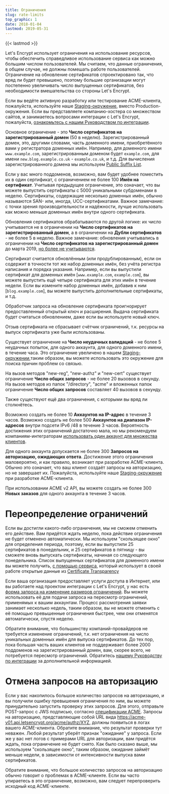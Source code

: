 ```yaml
---
title: Ограничения
slug: rate-limits
top_graphic: 1
date: 2018-01-04
lastmod: 2019-05-31
---
```


{{< lastmod >}}

Let's Encrypt использует ограничения на использование ресурсов, чтобы обеспечить справедливое использование сервиса как можно большим числом пользователей. Мы считаем, что данные ограничения, в общем случае, не должны помешать работе пользователей. Ограничение на обновление сертификатов спроектировано так, что вряд ли будет превышено, поэтому большие организации могут постепенно увеличивать число выпущенных сертификатов, без необходимости вмешательства со стороны Let's Encrypt.

Если вы ведёте активную разработку или тестирование ACME-клиента, пожалуйста, используйте наше [Staging-окружение](/docs/staging-environment/), вместо Production-окружения. Если вы представляете компанию-хостера со множеством сайтов, и занимаетесь вопросами интеграции с Let's Encrypt, пожалуйста, [ознакомьтесь с нашим Руководством по интеграции](/docs/integration-guide).

Основное ограничение - это <a name="certificates-per-registered-domain"></a>**Число сертификатов на зарегистрированный домен** (50 в неделю). Зарегистрированный домен, это, другими словами, часть доменного имени, приобретённого вами у регистратора доменных имён. Например, для доменного имени `www.example.com`, зарегистрированным доменом будет `example.com`, для имени `new.blog.example.co.uk` - `example.co.uk`, и т.д. Для вычисления зарегистрированного домена мы используем [Public Suffix List](https://publicsuffix.org).

Если у вас много поддоменов, возможно, вам будет удобнее поместить их в один сертификат, с ограничением не более 100 <a name="names-per-certificate"></a>**Имён на сертификат**. Учитывая предыдущее ограничение, это означает, что вы можете выпустить сертификаты с 5000 уникальными субдоменами в неделю. Сертификаты, содержащие несколько доменных имён, обычно называются SAN- или, иногда, UCC-сертификатами. Важное замечание: с точки зрения производительности и надёжности, лучше использовать как можно меньше доменных имён внутри одного сертификата.

Обновления сертификатов обрабатываются по другой логике: их число учитывается не в ограничении на **Число сертификатов на зарегистрированный домен**, а в ограничении на **Дубли сертификатов** - не более 5 в неделю. Важное замечание: обновления учитывались в ограничении на **Число сертификатов на зарегистрированный домен** до марта 2019, [но более не учитываются](https://community.letsencrypt.org/t/rate-limits-fixing-certs-per-name-rate-limit-order-of-operations-gotcha/88189).

Сертификат считается обновлённым (или продублированным), если он содержит в точности тот же набор доменных имён, без учёта регистра написания и порядка указания. Например, если вы выпустили сертификат для доменных имён [`www.example.com`, `example.com`], вы можете выпустить ещё четыре сертификата для этих имён в течение недели. Если вы измените набор доменных имён, добавив к ним [`blog.example.com`], вы можете выпустить дополнительные сертификаты, и т.д.

Обработчик запроса на обновление сертификата проигнорирует предоставленный открытый ключ и расширения. Выдача сертификата будет считаться обновлением, даже если вы используете новый ключ.

Отзыв сертификата не сбрасывает счётчик ограничений, т.к. ресурсы на выпуск сертификата уже были использованы.

Существует ограничение на <a name="failed-validations"></a>**Число неудачных валидаций** - не более 5 неудачных попыток, для одного аккаунта, для одного доменного имени, в течение часа. Это ограничение увеличено в нашем [Staging-окружении](/docs/staging-environment/),таким образом, вы можете использовать это окружение для поиска причин проблем со связью.

На вызов методов "new-reg", "new-authz" и "new-cert" существует ограничение <a name="overall-requests"></a>**Число общих запросов** - не более 20 вызовов в секунду. На вызов методов из папок "/directory", "acme" и вложенных папок ограничение **Число общих запросов** составляет 40 вызовов в секунду.

Также существуют ещё два ограничения, с которыми вы вряд ли столкнётесь.

Возможно создать не более 10 <a name="accounts-per-ip-address"></a>**Аккаунтов на IP-адрес** в течение 3 часов. Возможно создать не более 500 **Аккаунтов на диапазон IP-адресов** внутри подсети IPv6 /48 в течение 3 часов. Вероятность достижения этих ограничений достаточно мала, но мы рекомендуем компаниям-интеграторам [использовать один аккаунт для множества клиентов](/docs/integration-guide).

Для одного аккаунта допускается не более 300 <a name="pending-authorizations"></a>**Запросов на авторизацию, ожидающих ответа**. Достижение этого ограничения маловероятно, и как правило, возникает при разработке ACME-клиента. Обычно это означает, что ваш клиент создаёт запросы на авторизацию, но не завершает их. Пожалуйста, используйте наше [Staging-окружение](/docs/staging-environment/) при разработке ACME-клиента.

При использовании ACME v2 API, вы можете создать не более 300 <a name="new-orders"></a>**Новых заказов** для одного аккаунта в течение 3 часов.

# <a name="overrides"></a>Переопределение ограничений

Если вы достигли какого-либо ограничения, мы не сможем отменить его действие. Вам придётся ждать неделю, пока действие ограничения не будет отменено автоматически. Мы используем "скользящее окно" для определения периода, поэтому, если вы выпустили 25 сертификатов в понедельник, и 25 сертификатов в пятницу - вы сможете вновь выпускать сертификаты, начиная со следующего понедельника. Список выпущенных сертификатов для доменного имени вы можете получить, [с помощью сервиса](https://crt.sh), который использует в своей работе открытые данные из [Certificate Transparency](https://www.certificate-transparency.org)

Если ваша организация предоставляет услуги доступа в Интернет, или вы работаете над проектом интеграции с Let's Encrypt, у нас есть [форма запроса на изменение размеров ограничений](https://goo.gl/forms/plqRgFVnZbdGhE9n1). Вы можете использовать её для подачи запроса на пересмотр ограничений, применямых к вашим аккаунтам. Процесс рассмотрения заявки занимает несколько недель, таким образом, вы не можете отменить с её помощью превышенные ограничения быстрее, чем они отменятся автоматически, спустя неделю.

Обратите внимание, что большинству компаний-провайдеров не требуется изменение ограничений, т.к. нет ограничения на число уникальных доменных имён для выпуска сертификатов. До тех пор, пока большая часть ваших клиентов не поддерживает более 2000 поддоменов на зарегистрированный домен, вам, скорее всего, не потребуется пересмотр ограничений. Обратитесь [нашему Руководству по интеграции](/docs/integration-guide) за дополнительной информацией.

# <a name="clearing-pending"></a>Отмена запросов на авторизацию

Если у вас накопилось большое количество запросов на авторизацию, и вы получили ошибку превышения ограничения по ним, вы можете принудительно запустить проверку этих запросов. Для этого, отправьте POST-запрос с JWS подписью, согласно [спецификации ACME](https://github.com/ietf-wg-acme/acme/blob/master/draft-ietf-acme-acme.md#responding-to-challenges). Запросы на авторизацию, представляющие собой URL вида https://acme-v01.api.letsencrypt.org/acme/authz/XYZ, должны появиться в логах вашего ACME-клиента. Обратите внимание, что результат проверки тут неважен. Любой результат уберёт признак "ожидание" у запроса. Если же у вас нет логов с примерами URL для авторизации, вам придётся ждать, пока ограничение не будет снято. Как было сказано выше, мы используем "скользящее окно", таким образом, ожидание займёт меньше недели, в зависимости от интенсивности выпуска вами сертификатов.

Обратите внимание, что большое количество запросов на авторизацию обычно говорит о проблемах в ACME-клиенте. Если вы часто упираетесь в это ограничение, возможно, вам следует перепроверить исходный код ACME-клиенте.
